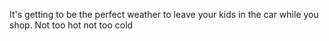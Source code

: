 It's getting to be the perfect weather to leave your kids in the car while you shop. Not too hot not too cold

